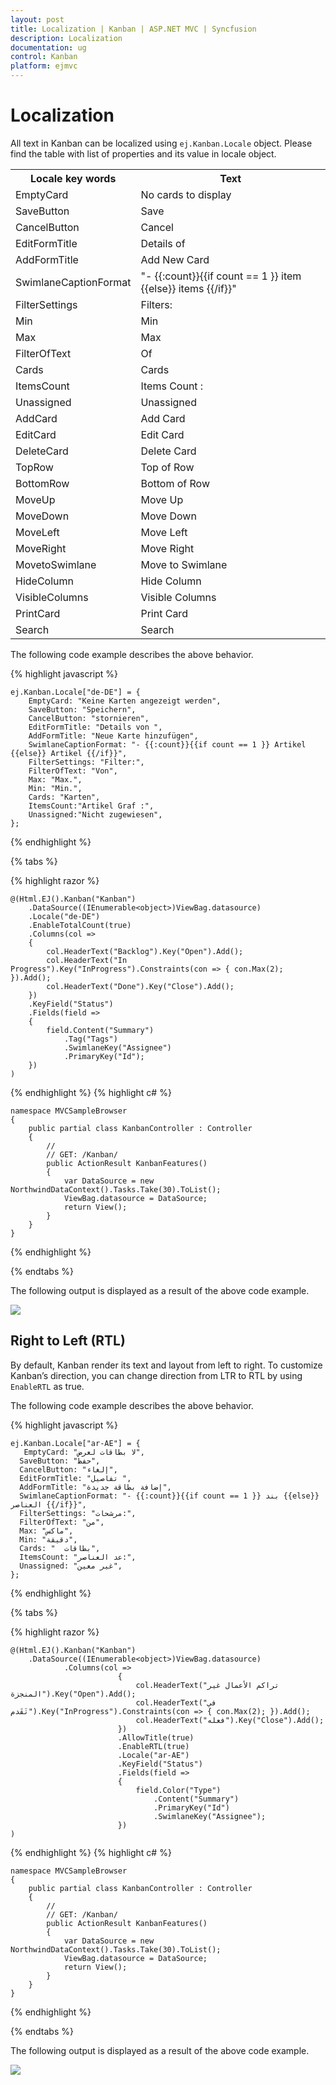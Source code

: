 ```yaml
---
layout: post
title: Localization | Kanban | ASP.NET MVC | Syncfusion
description: Localization
documentation: ug
control: Kanban
platform: ejmvc
---
```


# Localization

All text in Kanban can be localized using `ej.Kanban.Locale` object. Please find the table with list of properties and its value in locale object.

<table>
<tr>
<th>
Locale key words </th><th>
Text</th></tr>
<tr>
<td>
EmptyCard
</td><td>
No cards to display
</td></tr>
<tr>
<td>
SaveButton
</td><td>
Save
</td></tr>
<tr>
<td>
CancelButton
</td><td>
Cancel
</td></tr>
<tr>
<td>
EditFormTitle
</td><td>
Details of
</td></tr>
<tr>
<td>
AddFormTitle
</td><td>
Add New Card
</td></tr>
<tr>
<td>
SwimlaneCaptionFormat
</td><td>
"- {{:count}}{{if count == 1 }} item {{else}} items {{/if}}"
</td></tr>
<tr>
<td>
FilterSettings
</td><td>
Filters:
</td></tr>
<tr>
<td>
Min
</td><td>
Min
</td></tr>
<tr>
<td>
Max
</td><td>
Max
</td></tr>
<tr>
<td>
FilterOfText
</td><td>
Of
</td></tr>
<tr>
<td>
Cards
</td><td>
Cards
</td></tr>
<tr>
<td>
ItemsCount
</td><td>
Items Count :
</td></tr>
<tr>
<td>
Unassigned
</td><td>
Unassigned
</td></tr>
<tr>
<td>
AddCard
</td><td>
Add Card
</td></tr>
<tr>
<td>
EditCard
</td><td>
Edit Card
</td></tr>
<tr>
<td>
DeleteCard
</td><td>
Delete Card
</td></tr>
<tr>
<td>
TopRow
</td><td>
Top of Row
</td></tr>
<tr>
<td>
BottomRow
</td><td>
Bottom of Row
</td></tr>
<tr>
<td>
MoveUp
</td><td>
Move Up
</td></tr>
<tr>
<td>
MoveDown
</td><td>
Move Down
</td></tr>
<tr>
<td>
MoveLeft
</td><td>
Move Left
</td></tr>
<tr>
<td>
MoveRight
</td><td>
Move Right
</td></tr>
<tr>
<td>
MovetoSwimlane
</td><td>
Move to Swimlane
</td></tr>
<tr>
<td>
HideColumn
</td><td>
Hide Column
</td></tr>
<tr>
<td>
VisibleColumns
</td><td>
Visible Columns
</td></tr>
<tr>
<td>
PrintCard
</td><td>
Print Card
</td></tr>
<tr>
<td>
Search
</td><td>
Search
</td></tr>
</table>

The following code example describes the above behavior.


{% highlight javascript %}

    ej.Kanban.Locale["de-DE"] = {
        EmptyCard: "Keine Karten angezeigt werden",
        SaveButton: "Speichern",
        CancelButton: "stornieren",
        EditFormTitle: "Details von ",
        AddFormTitle: "Neue Karte hinzufügen",
        SwimlaneCaptionFormat: "- {{:count}}{{if count == 1 }} Artikel {{else}} Artikel {{/if}}",
        FilterSettings: "Filter:",
        FilterOfText: "Von",
        Max: "Max.",
        Min: "Min.",
        Cards: "Karten",
        ItemsCount:"Artikel Graf :",
        Unassigned:"Nicht zugewiesen",
    };
{% endhighlight  %}

{% tabs %}

{% highlight razor %}

    @(Html.EJ().Kanban("Kanban")
        .DataSource((IEnumerable<object>)ViewBag.datasource)
        .Locale("de-DE")
        .EnableTotalCount(true)
        .Columns(col =>
        {
            col.HeaderText("Backlog").Key("Open").Add();
            col.HeaderText("In Progress").Key("InProgress").Constraints(con => { con.Max(2); }).Add();
            col.HeaderText("Done").Key("Close").Add();
        })
        .KeyField("Status")
        .Fields(field =>
        {
            field.Content("Summary")
                .Tag("Tags")
                .SwimlaneKey("Assignee")
                .PrimaryKey("Id");
        })
    )

  
{% endhighlight  %}
{% highlight c# %}

    namespace MVCSampleBrowser
    {
        public partial class KanbanController : Controller
        {
            //
            // GET: /Kanban/
            public ActionResult KanbanFeatures()
            {
                var DataSource = new NorthwindDataContext().Tasks.Take(30).ToList();
                ViewBag.datasource = DataSource;
                return View();
            }
        }
    }

 
{% endhighlight  %}

{% endtabs %}  

The following output is displayed as a result of the above code example.

![](Localization_images/localization_img1.png)

## Right to Left (RTL)

By default, Kanban render its text and layout from left to right. To customize Kanban’s direction, you can change direction from LTR to RTL by using `EnableRTL` as true.

The following code example describes the above behavior.

{% highlight javascript %}

    ej.Kanban.Locale["ar-AE"] = {
       EmptyCard: "لا بطاقات لعرض",
      SaveButton: "حفظ",
      CancelButton: "إلغاء",
      EditFormTitle: "تفاصيل ",
      AddFormTitle: "إضافة بطاقة جديدة",
      SwimlaneCaptionFormat: "- {{:count}}{{if count == 1 }} بند {{else}} العناصر {{/if}}",
      FilterSettings: "مرشحات:",
      FilterOfText: "من",
      Max: "ماكس",
      Min: "دقيقة",
      Cards: "  بطاقات",
      ItemsCount: "عد العناصر:",
      Unassigned: "غير معين",
    };

{% endhighlight  %}

{% tabs %}

{% highlight razor %}

    @(Html.EJ().Kanban("Kanban")
        .DataSource((IEnumerable<object>)ViewBag.datasource)
                .Columns(col =>
                            {
                                col.HeaderText("تراكم الأعمال غير المنجزة").Key("Open").Add();
                                col.HeaderText("في تَقَدم").Key("InProgress").Constraints(con => { con.Max(2); }).Add();
                                col.HeaderText("فعله").Key("Close").Add();
                            })
                            .AllowTitle(true)
                            .EnableRTL(true)
                            .Locale("ar-AE")
                            .KeyField("Status")
                            .Fields(field =>
                            {
                                field.Color("Type")
                                    .Content("Summary")
                                    .PrimaryKey("Id")
                                    .SwimlaneKey("Assignee");
                            })
    )
     
{% endhighlight  %}
{% highlight c# %}

    namespace MVCSampleBrowser
    {
        public partial class KanbanController : Controller
        {
            //
            // GET: /Kanban/
            public ActionResult KanbanFeatures()
            {
                var DataSource = new NorthwindDataContext().Tasks.Take(30).ToList();
                ViewBag.datasource = DataSource;
                return View();
            }
        }
    }

{% endhighlight  %}

{% endtabs %}  

The following output is displayed as a result of the above code example.

![](Localization_images/localization_img2.png)
